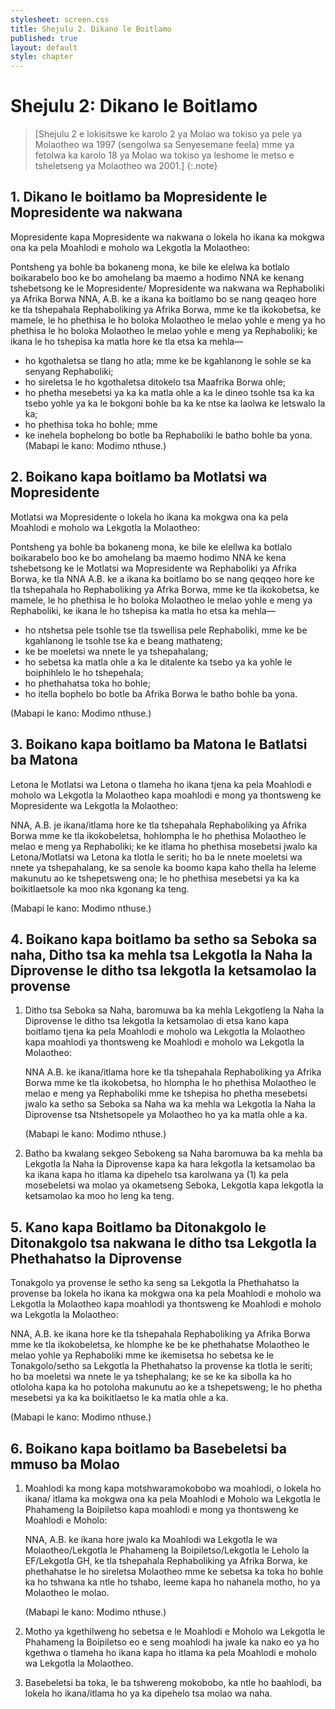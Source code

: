 ```yaml
---
stylesheet: screen.css
title: Shejulu 2. Dikano le Boitlamo
published: true
layout: default
style: chapter
---
```


# Shejulu 2: Dikano le Boitlamo

> [Shejulu 2 e lokisitswe ke karolo 2 ya Molao wa tokiso ya pele ya Molaotheo wa 1997 (sengolwa sa Senyesemane feela) mme ya fetolwa ka karolo 18 ya Molao wa tokiso ya leshome le metso e tsheletseng ya Molaotheo wa 2001.]
{:.note}

## 1. Dikano le boitlamo ba Mopresidente le Mopresidente wa nakwana

Mopresidente kapa Mopresidente wa nakwana o lokela ho ikana ka mokgwa ona ka pela Moahlodi e moholo wa Lekgotla la Molaotheo:
	
Pontsheng ya bohle ba bokaneng mona, ke bile ke elelwa ka botlalo boikarabelo boo ke bo amohelang ba maemo a hodimo NNA ke kenang tshebetsong ke le Mopresidente/ Mopresidente wa nakwana wa Rephaboliki ya Afrika Borwa NNA, A.B. ke a ikana ka boitlamo bo se nang qeaqeo hore ke tla tshepahala Rephaboliking ya Afrika Borwa, mme ke tla ikokobetsa, ke mamele, le ho phethisa le ho boloka Molaotheo le melao yohle e meng ya ho phethisa le ho boloka Molaotheo le melao yohle e meng ya Rephaboliki; ke ikana le ho tshepisa ka matla hore ke tla etsa ka mehla—

*	ho kgothaletsa se tlang ho atla; mme ke be kgahlanong le sohle se ka senyang Rephaboliki;
*	ho sireletsa le ho kgothaletsa ditokelo tsa Maafrika Borwa ohle;
*	ho phetha mesebetsi ya ka ka matla ohle a ka le dineo tsohle tsa ka ka tsebo yohle ya ka le bokgoni bohle ba ka ke ntse ka laolwa ke letswalo la ka;
*	ho phethisa toka ho bohle; mme
*	ke inehela bophelong bo botle ba Rephaboliki le batho bohle ba yona.    (Mabapi le kano: Modimo nthuse.)

## 2. Boikano kapa boitlamo ba Motlatsi wa Mopresidente

Motlatsi wa Mopresidente o lokela ho ikana ka mokgwa ona ka pela Moahlodi e moholo wa Lekgotla la Molaotheo:

Pontsheng ya bohle ba bokaneng mona, ke bile ke elellwa ka botlalo boikarabelo boo ke bo amohelang ba maemo hodimo NNA ke kena tshebetsong ke le Motlatsi wa Mopresidente wa Rephaboliki ya Afrika Borwa, ke tla NNA A.B. ke a ikana ka boitlamo bo se nang qeqqeo hore ke tla tshepahala ho Rephaboliking ya Afrka Borwa, mme ke tla ikokobetsa, ke mamele, le ho phethisa le ho boloka Molaotheo le melao yohle e meng ya Rephaboliki, ke ikana le ho tshepisa ka matla ho etsa ka mehla—

*	ho ntshetsa pele tsohle tse tla tswellisa pele Rephaboliki, mme ke be kgahlanong le tsohle tse ka e beang mathateng;
*	ke be moeletsi wa nnete le ya tshepahalang;
*	ho sebetsa ka matla ohle a ka le ditalente ka tsebo ya ka yohle le boiphihlelo le ho tshepehala;
*	ho phethahatsa toka ho bohle;
*	ho itella bophelo bo botle ba Afrika Borwa le batho bohle ba yona.

(Mabapi le kano: Modimo nthuse.)

## 3. Boikano kapa boitlamo ba Matona le Batlatsi ba Matona

Letona le Motlatsi wa Letona o tlameha ho ikana tjena ka pela Moahlodi e moholo wa Lekgotla la Molaotheo kapa moahlodi e mong ya thontsweng ke Mopresidente wa Lekgotla la Molaotheo:

NNA, A.B. je ikana/itlama hore ke tla tshepahala Rephaboliking ya Afrika Borwa mme ke tla ikokobeletsa, hohlompha le ho phethisa Molaotheo le melao e meng ya Rephaboliki; ke ke itlama ho phethisa mosebetsi jwalo ka Letona/Motlatsi wa Letona ka tlotla le seriti; ho ba le nnete moeletsi wa nnete ya tshepahalang, ke sa senole ka boomo kapa kaho thella ha leleme makunutu ao ke tshepetsweng ona; le ho phethisa mesebetsi ya ka ka boikitlaetsole ka moo nka kgonang ka teng.

(Mabapi le kano: Modimo nthuse.)

## 4. Boikano kapa boitlamo ba setho sa Seboka sa naha, Ditho tsa ka mehla tsa Lekgotla la Naha la Diprovense le ditho tsa lekgotla la ketsamolao la provense

1.	Ditho tsa Seboka sa Naha, baromuwa ba ka mehla Lekgotleng la Naha la Diprovense le ditho tsa lekgotla la ketsamolao di etsa kano kapa boitlamo tjena ka pela Moahlodi e moholo wa Lekgotla la Molaotheo kapa moahlodi ya thontsweng ke Moahlodi e moholo wa Lekgotla la Molaotheo:

	NNA A.B. ke ikana/itlama hore ke tla tshepahala Rephaboliking ya Afrika Borwa mme ke tla ikokobetsa, ho hlompha le ho phethisa Molaotheo le melao e meng ya Rephaboliki mme ke tshepisa ho phetha mesebetsi jwalo ka setho sa Seboka sa Naha wa ka mehla wa Lekgotla la Naha la Diprovense tsa Ntshetsopele ya Molaotheo ho ya ka matla ohle a ka.

	(Mabapi le kano: Modimo nthuse.)

2.	Batho ba kwalang sekgeo Sebokeng sa Naha baromuwa ba ka mehla ba Lekgotla la Naha la Diprovense kapa ka hara lekgotla la ketsamolao ba ka ikana kapa ho itlama ka dipehelo tsa karolwana ya (1) ka pela mosebeletsi wa molao ya okametseng Seboka, Lekgotla kapa lekgotla la ketsamolao ka moo ho leng ka teng.

## 5. Kano kapa Boitlamo ba Ditonakgolo le Ditonakgolo tsa nakwana le ditho tsa Lekgotla la Phethahatso la Diprovense

Tonakgolo ya provense le setho ka seng sa Lekgotla la Phethahatso la provense ba lokela ho ikana ka mokgwa ona ka pela Moahlodi e moholo wa Lekgotla la Molaotheo kapa moahlodi ya thontsweng ke Moahlodi e moholo wa Lekgotla la Molaotheo:

NNA, A.B. ke ikana hore ke tla tshepahala Rephaboliking ya Afrika Borwa mme ke tla ikokobeletsa, ke hlomphe ke be ke phethahatse Molaotheo le melao yohle ya Rephaboliki mme ke ikemisetsa ho sebetsa ke le Tonakgolo/setho sa Lekgotla la Phethahatso la provense ka tlotla le seriti; ho ba moeletsi wa nnete le ya tshephalang; ke se ke ka sibolla ka ho otloloha kapa ka ho potoloha makunutu ao ke a tshepetsweng; le ho phetha mesebetsi ya ka ka boikitlaetso le ka matla ohle a ka.

(Mabapi le kano: Modimo nthuse.)

## 6. Boikano kapa boitlamo ba Basebeletsi ba mmuso ba Molao

1.	Moahlodi ka mong kapa motshwaramokobobo wa moahlodi, o lokela ho ikana/ itlama ka mokgwa ona ka pela Moahlodi e Moholo wa Lekgotla le Phahameng la Boipiletso kapa moahlodi e mong ya thontsweng ke Moahlodi e Moholo:

	NNA, A.B. ke ikana hore jwalo ka Moahlodi wa Lekgotla le wa Molaotheo/Lekgotla le Phahameng la Boipiletso/Lekgotla le Leholo la EF/Lekgotla GH, ke tla tshepahala Rephaboliking ya Afrika Borwa, ke phethahatse le ho sireletsa Molaotheo mme ke sebetsa ka toka ho bohle ka ho tshwana ka ntle ho tshabo, leeme kapa ho nahanela motho, ho ya Molaotheo le molao.

	(Mabapi le kano: Modimo nthuse.)

2. Motho ya kgethilweng ho sebetsa e le Moahlodi e Moholo wa Lekgotla le Phahameng la Boipiletso eo e seng moahlodi ha jwale ka nako eo ya ho kgethwa o tlameha ho ikana kapa ho itlama ka pela Moahlodi e moholo wa Lekgotla la Molaotheo.
3. Basebeletsi ba toka, le ba tshwereng mokobobo, ka ntle ho baahlodi, ba lokela ho ikana/itlama ho ya ka dipehelo tsa molao wa naha.

